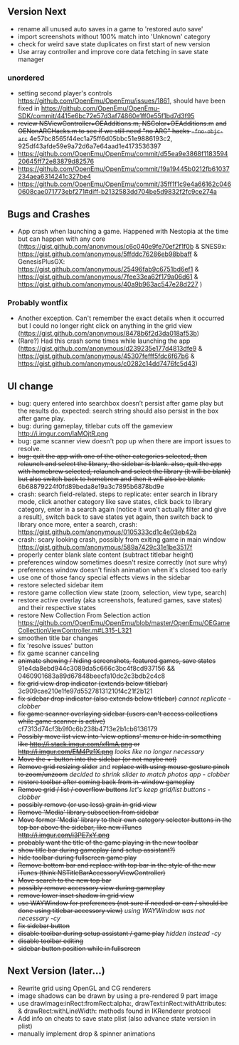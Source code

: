 ## Version Next
- rename all unused auto saves in a game to 'restored auto save'
- import screenshots without 100% match into 'Unknown' category
- check for weird save state duplicates on first start of new version
- Use array controller and improve core data fetching in save state manager

### unordered
- setting second player's controls https://github.com/OpenEmu/OpenEmu/issues/1861, should have been fixed in https://github.com/OpenEmu/OpenEmu-SDK/commit/4415e6bc72e57d3af74860e1ff0e55f1bd7d3f95
- ~~review NSViewController+OEAdditions.m, NSColor+OEAdditions.m~~ ~~and OENonARCHacks.m to see if we still need "no ARC" hacks `-fno-objc-arc`~~ 4e57bc8565f44ec1a75ff6d05bbc51e9886193c2, 925df43afde59e9a72d6a7e64aad1e4173536397
 - https://github.com/OpenEmu/OpenEmu/commit/d55ea9e3868f118359420645ff72e83879d82576
 - https://github.com/OpenEmu/OpenEmu/commit/19a19445b0212fb61037234aea6314241c327be4
 - https://github.com/OpenEmu/OpenEmu/commit/35ff1f1c9e4a66162c0460608cae071773ebf271#diff-b2132583dd704be5d9832f2fc9ce274a

## Bugs and Crashes
 - App crash when launching a game. Happened with Nestopia at the time but can happen with any core (https://gist.github.com/anonymous/c6c040e9fe70ef2f1f0b & SNES9x: https://gist.github.com/anonymous/5ffddc76286eb98bbaff & GenesisPlusGX: https://gist.github.com/anonymous/25496fab9c6751bd6ef1 & https://gist.github.com/anonymous/7fee33ea62f179a06d61 & https://gist.github.com/anonymous/40a9b963ac547e28d227 )

### Probably wontfix
 - Another exception. Can't remember the exact details when it occurred but I could no longer right click on anything in the grid view (https://gist.github.com/anonymous/8478b6f2d3da018af53b)
 - (Rare?) Had this crash some times while launching the app (https://gist.github.com/anonymous/d239235e177d4813dfe9 & https://gist.github.com/anonymous/45307fefff5fdc6f67b6 & https://gist.github.com/anonymous/c0282c14dd7476fc5d43)

## UI change
- bug: query entered into searchbox doesn’t persist after game play but the results do. expected: search string should also persist in the box after game play.
- bug: during gameplay, titlebar cuts off the gameview http://i.imgur.com/laMOjtR.png
- bug: game scanner view doesn't pop up when there are import issues to resolve.
- ~~bug: quit the app with one of the other categories selected, then relaunch and select the library, the sidebar is blank. also, quit the app with homebrew selected, relaunch and select the library (it will be blank) but also switch back to homebrew and then it will also be blank.~~ 6b68879224f0fd89beda8e19a3c7895b6878bd9e
- crash: search field-related. steps to replicate: enter search in library mode, click another category like save states, click back to library category, enter in a search again (notice it won't actually filter and give a result), switch back to save states yet again, then switch back to library once more, enter a search, crash: https://gist.github.com/anonymous/0105333cd1c4e03eb42a
- crash: scary looking crash, possibly from exiting game in main window https://gist.github.com/anonymous/589a7429c31e1be3517f
- properly center blank slate content (subtract titlebar height)
- preferences window sometimes doesn't resize correctly (not sure why)
- preferences window doesn't finish animation when it's closed too early
- use one of those fancy special effects views in the sidebar
- restore selected sidebar item
- restore game collection view state (zoom, selection, view type, search)
- restore active overlay (aka screenshots, featured games, save states) and their respective states
- restore New Collection From Selection action https://github.com/OpenEmu/OpenEmu/blob/master/OpenEmu/OEGameCollectionViewController.m#L315-L321
- smoothen title bar changes
- fix 'resolve issues' button
- fix game scanner canceling
- ~~animate showing / hiding screenshots, featured games, save states~~ 91e4da8ebd944c3089da5c666c3bc4f8cd937156 && 0460901683a89d67848beecfa10dc2c3bdb2c4c8
- ~~fix grid view drop indicator (extends below titlebar)~~ 3c909cae210e1fe97d55278131210f4c21f2b121
- ~~fix sidebar drop indicator (also extends below titlebar)~~ _cannot replicate - clobber_
- ~~fix game scanner overlaying sidebar (users can't access collections while game scanner is active)~~ cf7313d74cf3b9f0c6b238b4713e2b1cb6136179
- ~~Possibly move list view into 'view options' menu or hide in something like http://i.stack.imgur.com/xfImA.png or http://i.imgur.com/EM4Pz1X.png~~ _looks like no longer necessary_
- ~~Move the +-button into the sidebar (or not maybe not)~~
- ~~Remove grid resizing slider~~ and ~~replace with using mouse gesture pinch to zoom/unzoom~~ _decided to shrink slider to match photos app - clobber_
- ~~restore toolbar after coming back from in-window gameplay~~
- ~~Remove grid / list ~~/ coverflow~~ buttons~~ _let's keep grid/list buttons - clobber_
- ~~possibly remove (or use less) grain in grid view~~
- ~~Remove 'Media' library subsection from sidebar~~
- ~~Move former 'Media' library to their own category selector buttons in the top bar above the sidebar, like new iTunes http://i.imgur.com/i3PE7xY.png~~
- ~~probably want the title of the game playing in the new toolbar~~
- ~~show title bar during gameplay (and setup assistant?)~~
- ~~hide toolbar during fullscreen game play~~
- ~~Remove bottom bar and replace with top bar in the style of the new iTunes (think NSTitleBarAccessoryViewController)~~
- ~~Move search to the new top bar~~
- ~~possibly remove accessory view during gameplay~~
- ~~remove lower inset shadow in grid view~~
- ~~use WAYWindow for preferences (not sure if needed or can / should be done using titlebar accessory view)~~ _using WAYWindow was not necessary  -cy_
- ~~fix sidebar button~~
- ~~disable toolbar during setup assistant / game play~~ _hidden instead  -cy_
- ~~disable toolbar editing~~
- ~~sidebar button position while in fullscreen~~

## Next Version (later…)
- Rewrite grid using OpenGL and CG renderers
 - image shadows can be drawn by using a pre-rendered 9 part image
 - use drawImage:inRect:fromRect:alpha:, drawText:inRect:withAttributes: & drawRect:withLineWidth: methods found in IKRenderer protocol
- Add info on cheats to save state plist (also advance state version in plist)
- manually implement drop & spinner animations